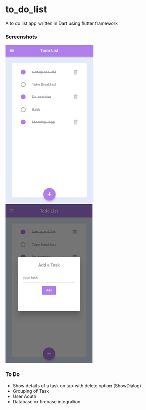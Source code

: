 # to_do_list

A to do list app written in Dart using flutter framework

### Screenshots
<p>
    <img src="screenshot1.jpg" height = "500">
    <img src="screenshot2.jpg" height = "500">
</p>

### To Do

- Show details of a task on tap with delete option (ShowDialog)
- Grouping of Task
- User Aouth
- Database or firebase integration